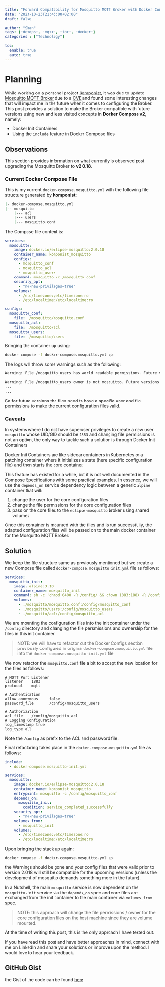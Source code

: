 ```yaml
---
title: "Forward Compatibility for Mosquitto MQTT Broker with Docker Compose v2"
date: "2023-10-23T21:45:00+02:00"
draft: false

author: "Shan"
tags: ["devops", "mqtt", "iot", "docker"]
categories : ["Technology"]

toc:
  enable: true
  auto: true
---
```

<!--more-->

# Planning

While working on a personal project [Komponist][1], it was due to update 
[Mosquitto MQTT Broker][2] due to a [CVE][3] and found some interesting changes
that will impact me in the future when it comes to configuring the Broker. This post
provides a solution to make the Broker compatible with future versions using new and
less visited concepts in **Docker Compose v2**, namely:

- Docker Init Containers
- Using the `include` feature in Docker Compose files

## Observations

This section provides information on what currently is observed post upgrading the
Mosquitto Broker to **v2.0.18**.

### Current Docker Compose File

This is my current `docker-compose.mosquitto.yml` with the following file structure 
generated by __Komponist__:

```bash
|- docker-compose.mosquitto.yml
|-- mosquitto
    |--- acl
    |--- users
    |--- mosquitto.conf
```

The Compose file content is:

```yaml
services:
  mosquitto:
    image: docker.io/eclipse-mosquitto:2.0.18
    container_name: komponist_mosquitto
    configs:
      - mosquitto_conf
      - mosquitto_acl
      - mosquitto_users
    command: mosquitto -c /mosquitto_conf
    security_opt:
      - "no-new-privileges=true"
    volumes:
      - /etc/timezone:/etc/timezone:ro
      - /etc/localtime:/etc/localtime:ro

configs:
  mosquitto_conf:
    file: ./mosquitto/mosquitto.conf
  mosquitto_acl:
    file: ./mosquitto/acl
  mosquitto_users:
    file: ./mosquitto/users
```

Bringing the container up using:

```bash
docker compose -f docker-compose.mosquitto.yml up
```

The logs will throw some warnings such as the following:

```bash
Warning: File /mosquitto_users has world readable permissions. Future versions will refuse to load this file.

Warning: File /mosquitto_users owner is not mosquitto. Future versions will refuse to load this file.
...
...

```
So for future versions the files need to have a specific user and file permissions
to make the current configuration files valid.

### Caveats

In systems where I do not have superuser privileges to create a new user `mosquitto` whose
UID/GID should be `1883` and changing file permissions is not an option, the only way to tackle
such a solution is through Docker Init Containers.

Docker Init Containers are like sidecar containers in Kubernetes or a patching container where
it initializes a state (here specific configuration file) and then starts the core container.

This feature has existed for a while, but it is not well documented in the Compose Specifications
with some practical examples. In essence, we will use the `depends_on` service dependency logic 
between a generic `alpine` container that will:

1. change the user for the core configuration files
2. change the file permissions for the core configuration files
3. pass on the core files to the `eclipse-mosquitto` broker using shared volumes

Once this container is mounted with the files and is run successfully, the adapted configuration
files will be passed on to the main docker container for the Mosquitto MQTT Broker.

## Solution

We keep the file structure same as previously mentioned but we create a new Compose file
called `docker-compose.mosquitto-init.yml` file as follows:

```yaml
services:
  mosquitto_init:
    image: alpine:3.18
    container_name: mosquitto_init
    command: sh -c 'chmod 0400 -R /config/ && chown 1883:1883 -R /config/'
    volumes:
      - ./mosquitto/mosquitto.conf:/config/mosquitto_conf
      - ./mosquitto/users:/config/mosquitto_users
      - ./mosquitto/acl:/config/mosquitto_acl
```

We are mounting the configuration files into the init container under the `/config` directory
and changing the file persmissions and ownership for the files in this init container.

> NOTE: we will have to refactor out the Docker Configs section previously configured in
> original `docker-compose.mosquitto.yml` file into the `docker-compose.mosquitto-init.yml` file

We now refactor the `mosquitto.conf` file a bit to accept the new location for the files
as follows:

```
# MQTT Port Listener
listener    1883
protocol    mqtt

# Authentication
allow_anonymous     false
password_file       /config/mosquitto_users

# Authorization
acl_file    /config/mosquitto_acl
# Logging Configuration
log_timestamp true
log_type all
```

Note the `/config` as prefix to the ACL and password file.

Final refactoring takes place in the `docker-compose.mosquitto.yml` file as follows:

```yaml
include:
  - docker-compose.mosquitto-init.yml

services:
  mosquitto:
    image: docker.io/eclipse-mosquitto:2.0.18
    container_name: komponist_mosquitto
    entrypoint: mosquitto -c /config/mosquitto_conf
    depends_on:
      mosquitto_init:
        condition: service_completed_successfully
    security_opt:
      - "no-new-privileges=true"
    volumes_from:
      - mosquitto_init
    volumes:
      - /etc/timezone:/etc/timezone:ro
      - /etc/localtime:/etc/localtime:ro

```

Upon bringing the stack up again:

```bash
docker compose -f docker-compose.mosquitto.yml up
```

the Warnings should be gone and your config files that were valid prior to
version 2.0.18 will still be compatible for the upcoming versions (unless the development
of mosquitto demands something more in the future).

In a Nutshell, the main `mosquitto` service is now dependent on the `mosquitto-init` service
via the `depends_on` spec and core files are exchanged from the init container to the main container
via `volumes_from` spec.

> NOTE: this approach will change the file permissions / owner for the core configuration files
> on the host machine since they are volume mounted.

At the time of writing this post, this is the only approach I have tested out.

If you have read this post and have better approaches in mind, connect with me on LinkedIn and share
your solutions or improve upon the method. I would love to hear your feedback.


## GitHub Gist

the Gist of the code can be found [here](https://gist.github.com/shantanoo-desai/1634f3206ce486707a4c047bcc043c4c)

[1]: https://github.com/shantanoo-desai/komponist
[2]: https://github.com/eclipse/mosquitto
[3]: https://github.com/eclipse/mosquitto/blob/v2.0.18/ChangeLog.txt#L27
